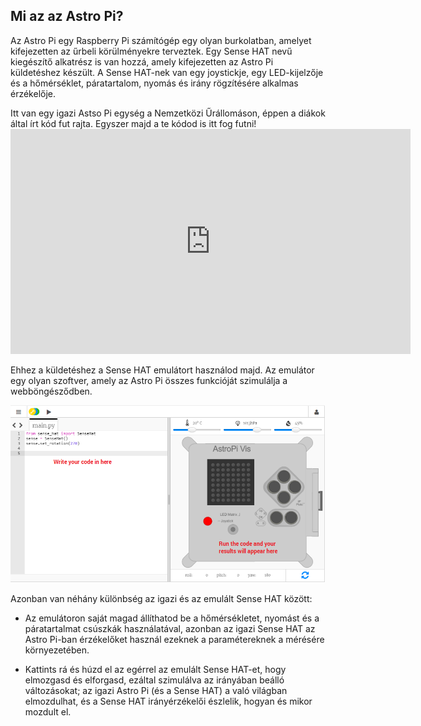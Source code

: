 ## Mi az az Astro Pi?

Az Astro Pi egy Raspberry Pi számítógép egy olyan burkolatban, amelyet kifejezetten az űrbeli körülményekre terveztek. Egy Sense HAT nevű kiegészítő alkatrész is van hozzá, amely kifejezetten az Astro Pi küldetéshez készült. A Sense HAT-nek van egy joystickje, egy LED-kijelzője és a hőmérséklet, páratartalom, nyomás és irány rögzítésére alkalmas érzékelője.

Itt van egy igazi Astso Pi egység a Nemzetközi Űrállomáson, éppen a diákok által írt kód fut rajta. Egyszer majd a te kódod is itt fog futni! <iframe src="https://player.vimeo.com/video/172737314" width="640" height="360" frameborder="0" webkitallowfullscreen mozallowfullscreen allowfullscreen mark="crwd-mark"></iframe> 

Ehhez a küldetéshez a Sense HAT emulátort használod majd. Az emulátor egy olyan szoftver, amely az Astro Pi összes funkcióját szimulálja a webböngésződben.

![Sense HAT emulátor](images/sense-hat-emulator.png)

Azonban van néhány különbség az igazi és az emulált Sense HAT között:

- Az emulátoron saját magad állíthatod be a hőmérsékletet, nyomást és a páratartalmat csúszkák használatával, azonban az igazi Sense HAT az Astro Pi-ban érzékelőket használ ezeknek a paramétereknek a mérésére környezetében.

- Kattints rá és húzd el az egérrel az emulált Sense HAT-et, hogy elmozgasd és elforgasd, ezáltal szimulálva az irányában beálló változásokat; az igazi Astro Pi (és a Sense HAT) a való világban elmozdulhat, és a Sense HAT irányérzékelői észlelik, hogyan és mikor mozdult el.